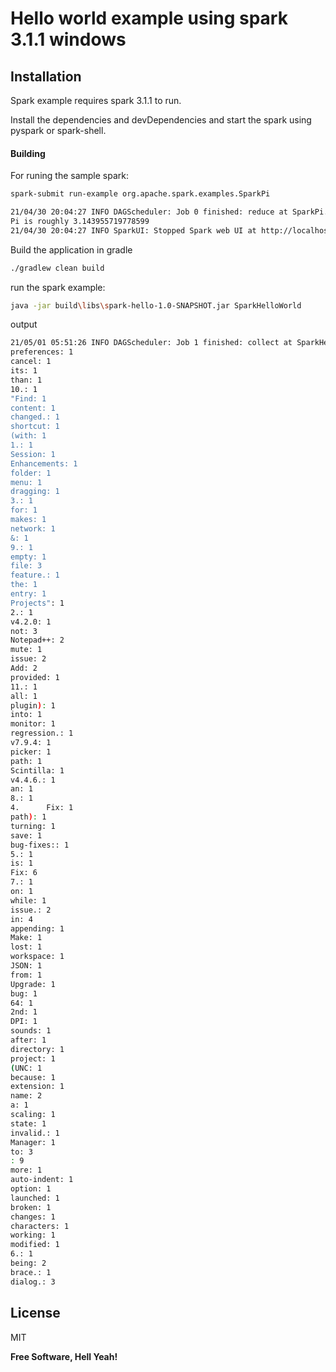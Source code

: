 # Hello world example using spark 3.1.1 windows


## Installation

Spark example requires spark 3.1.1 to run.

Install the dependencies and devDependencies and start the spark using pyspark or spark-shell.

#### Building

For runing the sample spark:

```sh
spark-submit run-example org.apache.spark.examples.SparkPi
```

```sh
21/04/30 20:04:27 INFO DAGScheduler: Job 0 finished: reduce at SparkPi.scala:38, took 0.419737 s
Pi is roughly 3.143955719778599
21/04/30 20:04:27 INFO SparkUI: Stopped Spark web UI at http://localhost:4040
```

Build the application in gradle

```sh
./gradlew clean build
```

run the spark example:

```sh
java -jar build\libs\spark-hello-1.0-SNAPSHOT.jar SparkHelloWorld
```

output
```sh
21/05/01 05:51:26 INFO DAGScheduler: Job 1 finished: collect at SparkHelloWorld.java:46, took 0.198112 s
preferences: 1
cancel: 1
its: 1
than: 1
10.: 1
"Find: 1
content: 1
changed.: 1
shortcut: 1
(with: 1
1.: 1
Session: 1
Enhancements: 1
folder: 1
menu: 1
dragging: 1
3.: 1
for: 1
makes: 1
network: 1
&: 1
9.: 1
empty: 1
file: 3
feature.: 1
the: 1
entry: 1
Projects": 1
2.: 1
v4.2.0: 1
not: 3
Notepad++: 2
mute: 1
issue: 2
Add: 2
provided: 1
11.: 1
all: 1
plugin): 1
into: 1
monitor: 1
regression.: 1
v7.9.4: 1
picker: 1
path: 1
Scintilla: 1
v4.4.6.: 1
an: 1
8.: 1
4.      Fix: 1
path): 1
turning: 1
save: 1
bug-fixes:: 1
5.: 1
is: 1
Fix: 6
7.: 1
on: 1
while: 1
issue.: 2
in: 4
appending: 1
Make: 1
lost: 1
workspace: 1
JSON: 1
from: 1
Upgrade: 1
bug: 1
64: 1
2nd: 1
DPI: 1
sounds: 1
after: 1
directory: 1
project: 1
(UNC: 1
because: 1
extension: 1
name: 2
a: 1
scaling: 1
state: 1
invalid.: 1
Manager: 1
to: 3
: 9
more: 1
auto-indent: 1
option: 1
launched: 1
broken: 1
changes: 1
characters: 1
working: 1
modified: 1
6.: 1
being: 2
brace.: 1
dialog.: 3
```

## License

MIT

**Free Software, Hell Yeah!**

